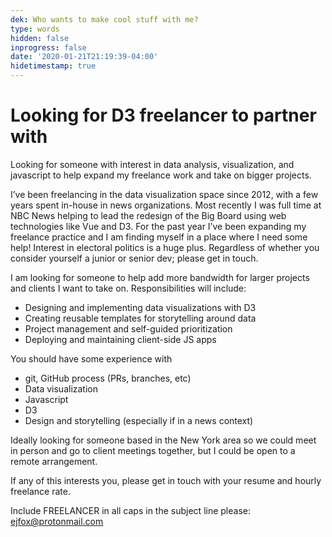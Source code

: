 ```yaml
---
dek: Who wants to make cool stuff with me?
type: words
hidden: false
inprogress: false
date: '2020-01-21T21:19:39-04:00'
hidetimestamp: true
---
```


# Looking for D3 freelancer to partner with

Looking for someone with interest in data analysis, visualization, and javascript to help expand my freelance work and take on bigger projects. 

I’ve been freelancing in the data visualization space since 2012, with a few years spent in-house in news organizations. Most recently I was full time at NBC News helping to lead the redesign of the Big Board using web technologies like Vue and D3. For the past year I’ve been expanding my freelance practice and I am finding myself in a place where I need some help! Interest in electoral politics is a huge plus. Regardless of whether you consider yourself a junior or senior dev; please get in touch.

I am looking for someone to help add more bandwidth for larger projects and clients I want to take on. Responsibilities will include:
+ Designing and implementing data visualizations with D3
+ Creating reusable templates for storytelling around data
+ Project management and self-guided prioritization
+ Deploying and maintaining client-side JS apps 

You should have some experience with
+ git, GitHub process (PRs, branches, etc)
+ Data visualization
+ Javascript
+ D3
+ Design and storytelling (especially if in a news context)

Ideally looking for someone based in the New York area so we could meet in person and go to client meetings together, but I could be open to a remote arrangement.

If any of this interests you, please get in touch with your resume and hourly freelance rate.

Include FREELANCER in all caps in the subject line please: ejfox@protonmail.com 

